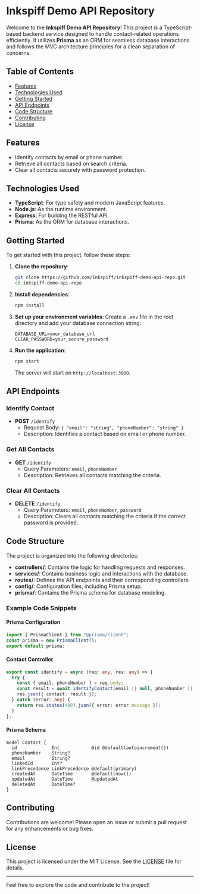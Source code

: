 # Inkspiff Demo API Repository

Welcome to the **Inkspiff Demo API Repository**! This project is a TypeScript-based backend service designed to handle contact-related operations efficiently. It utilizes **Prisma** as an ORM for seamless database interactions and follows the MVC architecture principles for a clean separation of concerns.

## Table of Contents
- [Features](#features)
- [Technologies Used](#technologies-used)
- [Getting Started](#getting-started)
- [API Endpoints](#api-endpoints)
- [Code Structure](#code-structure)
- [Contributing](#contributing)
- [License](#license)

## Features
- Identify contacts by email or phone number.
- Retrieve all contacts based on search criteria.
- Clear all contacts securely with password protection.

## Technologies Used
- **TypeScript**: For type safety and modern JavaScript features.
- **Node.js**: As the runtime environment.
- **Express**: For building the RESTful API.
- **Prisma**: As the ORM for database interactions.

## Getting Started
To get started with this project, follow these steps:

1. **Clone the repository**:
   ```bash
   git clone https://github.com/Inkspiff/inkspiff-demo-api-repo.git
   cd inkspiff-demo-api-repo
   ```

2. **Install dependencies**:
   ```bash
   npm install
   ```

3. **Set up your environment variables**:
   Create a `.env` file in the root directory and add your database connection string:
   ```plaintext
   DATABASE_URL=your_database_url
   CLEAR_PASSWORD=your_secure_password
   ```

4. **Run the application**:
   ```bash
   npm start
   ```
   The server will start on `http://localhost:3000`.

## API Endpoints
### Identify Contact
- **POST** `/identify`
  - Request Body: `{ "email": "string", "phoneNumber": "string" }`
  - Description: Identifies a contact based on email or phone number.

### Get All Contacts
- **GET** `/identify`
  - Query Parameters: `email`, `phoneNumber`
  - Description: Retrieves all contacts matching the criteria.

### Clear All Contacts
- **DELETE** `/identify`
  - Query Parameters: `email`, `phoneNumber`, `password`
  - Description: Clears all contacts matching the criteria if the correct password is provided.

## Code Structure
The project is organized into the following directories:
- **controllers/**: Contains the logic for handling requests and responses.
- **services/**: Contains business logic and interactions with the database.
- **routes/**: Defines the API endpoints and their corresponding controllers.
- **config/**: Configuration files, including Prisma setup.
- **prisma/**: Contains the Prisma schema for database modeling.

### Example Code Snippets
#### Prisma Configuration
```typescript
import { PrismaClient } from "@prisma/client";
const prisma = new PrismaClient();
export default prisma;
```

#### Contact Controller
```typescript
export const identify = async (req: any, res: any) => {
  try {
    const { email, phoneNumber } = req.body;
    const result = await identifyContact(email || null, phoneNumber || null);
    res.json({ contact: result });
  } catch (error: any) {
    return res.status(400).json({ error: error.message });
  }
};
```

#### Prisma Schema
```prisma
model Contact {
  id             Int            @id @default(autoincrement())
  phoneNumber    String?
  email          String?
  linkedId       Int?
  linkPrecedence LinkPrecedence @default(primary)
  createdAt      DateTime       @default(now())
  updatedAt      DateTime       @updatedAt
  deletedAt      DateTime?
}
```

## Contributing
Contributions are welcome! Please open an issue or submit a pull request for any enhancements or bug fixes.

## License
This project is licensed under the MIT License. See the [LICENSE](LICENSE) file for details.

---

Feel free to explore the code and contribute to the project!